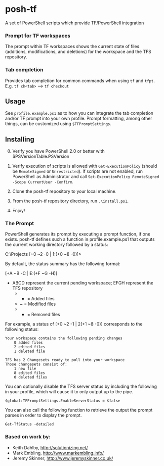 posh-tf
========

A set of PowerShell scripts which provide TF/PowerShell integration

### Prompt for TF workspaces
   The prompt within TF workspaces shows the current state of files (additions, modifications, and deletions) for the workspace and the TFS repository.

### Tab completion
   Provides tab completion for common commands when using `tf` and `tfpt`.
   E.g. `tf ch<tab>` --> `tf checkout`

Usage
-----

See `profile.example.ps1` as to how you can integrate the tab completion and/or TF prompt into your own profile.
Prompt formatting, among other things, can be customized using `$TFPromptSettings`.

Installing
----------

0. Verify you have PowerShell 2.0 or better with $PSVersionTable.PSVersion

1. Verify execution of scripts is allowed with `Get-ExecutionPolicy` (should be `RemoteSigned` or `Unrestricted`). If scripts are not enabled, run PowerShell as Administrator and call `Set-ExecutionPolicy RemoteSigned -Scope CurrentUser -Confirm`.

2. Clone the posh-tf repository to your local machine.

3. From the posh-tf repository directory, run `.\install.ps1`.

4. Enjoy!

### The Prompt

PowerShell generates its prompt by executing a prompt function, if one exists. posh-tf defines such a function in profile.example.ps1 that outputs the current working directory followed by a status:

C:\Projects [+0 ~2 -0 | 1:(+0 ~8 -0)]>

By default, the status summary has the following format:

[+A ~B -C | E:(+F ~G -H)]

* ABCD represent the current pending workspace; EFGH represent the TFS repository
    * + = Added files
    * ~ = Modified files
    * - = Removed files

For example, a status of [+0 ~2 -1 | 2(+1 ~8 -0)] corresponds to the following status:

    Your workspace contains the following pending changes
        0 added files
        2 edited files
        1 deleted file

    TFS has 2 Changesets ready to pull into your workspace
    Those changesets consist of:
        1 new file
        8 edited files
        0 deleted files

You can optionally disable the TFS server status by including the following in your profile, which will cause it to only output up to the pipe.
```
$global:TFPromptSettings.EnableServerStatus = $false
```

You can also call the following function to retrieve the output the prompt parses in order to display the prompt.
```
Get-TfStatus -detailed
```

### Based on work by:

 - Keith Dahlby, http://solutionizing.net/
 - Mark Embling, http://www.markembling.info/
 - Jeremy Skinner, http://www.jeremyskinner.co.uk/
